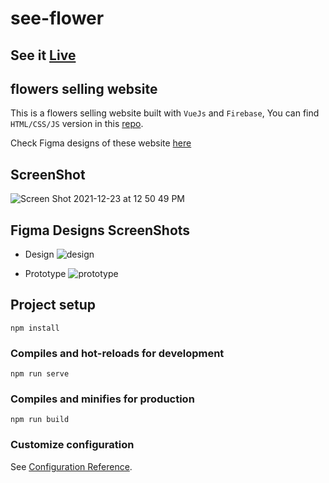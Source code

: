 # see-flower
## See it <a href="https://nifty-johnson-a8dc71.netlify.app">Live</a>
## flowers selling website

This is a flowers selling website built with ```VueJs``` and ```Firebase```, You can find ```HTML/CSS/JS``` version in this <a href="https://github.com/r-e-d-ant/see-flower-static-version" target="_blank">repo</a>.

Check Figma designs of these website <a href="https://www.figma.com/file/jPYZsnxVWVzBLAybrjFq92/SeeFlower?node-id=0%3A1" target="_blank" title="See Flower website figma designs">here</a>

## ScreenShot
![Screen Shot 2021-12-23 at 12 50 49 PM](https://user-images.githubusercontent.com/66163130/147236610-5034b366-a520-4de8-983b-7b1b59c92a4a.png)


## Figma Designs ScreenShots
* Design
![design](https://user-images.githubusercontent.com/66163130/143675838-99d06995-a20c-4b15-9576-4db2f0aed61e.png)

* Prototype
![prototype](https://user-images.githubusercontent.com/66163130/143675865-b6a8f6e2-4308-42fc-a76e-9d9e8c36dfb4.png)


## Project setup
```
npm install
```

### Compiles and hot-reloads for development
```
npm run serve
```

### Compiles and minifies for production
```
npm run build
```

### Customize configuration
See [Configuration Reference](https://cli.vuejs.org/config/).

